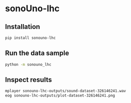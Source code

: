 # sonoUno-lhc

## Installation

```bash
pip install sonouno-lhc
```

## Run the data sample

```bash
python -m sonouno_lhc
```

## Inspect results

```bash
mplayer sonouno-lhc-outputs/sound-dataset-326146241.wav
eog sonouno-lhc-outputs/plot-dataset-326146241.png
```
